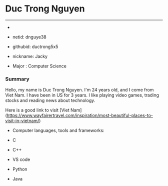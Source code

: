 # Duc Trong Nguyen
---
+
 - netid: dnguye38
 + githubid: ductrong5x5
 * nickname: Jacky
 - Major : Computer Science

### Summary
Hello, my name is Duc Trong Nguyen. I'm 24 years old, and I come from Viet Nam. I have been in US for 3 years. I like playing video games, trading stocks and reading news about technology.

Here is a good link to visit [Viet Nam] (https://www.wayfairertravel.com/inspiration/most-beautiful-places-to-visit-in-vietnam/)
+ Computer languages, tools and frameworks: 
 - C
 + C++
 * VS code
 - Python
 + Java
 

